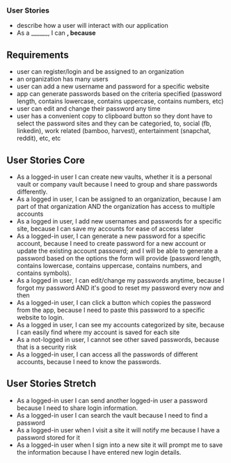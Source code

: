 ### User Stories
* describe how a user will interact with our application
* As a ______, I can ______, because______

## Requirements
* user can register/login and be assigned to an organization
* an organization has many users
* user can add a new username and password for a specific website 
* app can generate passwords based on the criteria specified (password length, contains lowercase, contains uppercase, contains numbers, etc)
* user can edit and change their password any time
* user has a convenient copy to clipboard button so they dont have to select the password sites and they can be categoried, to, social (fb, linkedin), work related (bamboo, harvest), entertainment (snapchat, reddit), etc, etc

## User Stories Core
* As a logged-in user I can create new vaults, whether it is a personal vault or company vault because I need to group and share passwords differently. 
* As a logged in user, I can be assigned to an organization, because I am part of that organization AND the organization has access to multiple accounts
* As a logged in user, I add new usernames and passwords for a specific site, because I can save my accounts for ease of access later
* As a logged-in user, I can generate a new password for a specific account, because I need to create password for a new account or update the existing account passowrd; and I will be able to generate a password based on the options the form will provide (password length, contains lowercase, contains uppercase, contains numbers, and contains symbols).
* As a logged in user, I can edit/change my passwords anytime, because I forgot my password AND it's good to reset my password every now and then
* As a logged-in user, I can click a button which copies the password from the app, because I need to paste this password to a specific website to login.
* As a logged in user, I can see my accounts categorized by site, because I can easily find where my account is saved for each site
* As a not-logged in user, I cannot see other saved passwords, because that is a security risk
* As a logged-in user, I can access all the passwords of different accounts, because I need to know the passwords.

## User Stories Stretch
* As a logged-in user I can send another logged-in user a password because I need to share login information. 
* As a logged-in user I can search the vault because I need to find a password
* As a logged-in user when I visit a site it will notify me because I have a password stored for it
* As a logged-in user when I sign into a new site it will prompt me to save the information because I have entered new login details.
